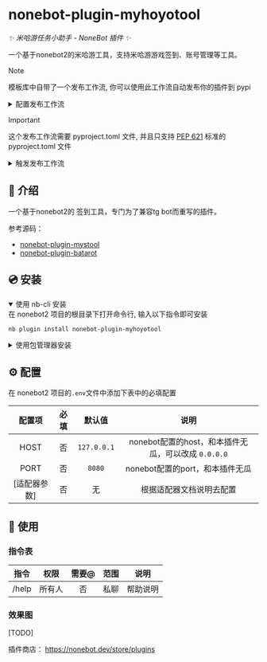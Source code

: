 # nonebot-plugin-myhoyotool

_✨ 米哈游任务小助手 - NoneBot 插件  ✨_

一个基于nonebot2的米哈游工具，支持米哈游游戏签到、账号管理等工具。

> [!NOTE]
> 模板库中自带了一个发布工作流, 你可以使用此工作流自动发布你的插件到 pypi

<details>
<summary>配置发布工作流</summary>

1. 前往 https://pypi.org/manage/account/#api-tokens 并创建一个新的 API 令牌。创建成功后不要关闭页面，不然你将无法再次查看此令牌。
2. 在单独的浏览器选项卡或窗口中，打开 [Actions secrets and variables](./settings/secrets/actions) 页面。你也可以在 Settings - Secrets and variables - Actions 中找到此页面。
3. 点击 New repository secret 按钮，创建一个名为 `PYPI_API_TOKEN` 的新令牌，并从第一步复制粘贴令牌。

</details>

> [!IMPORTANT]
> 这个发布工作流需要 pyproject.toml 文件, 并且只支持 [PEP 621](https://peps.python.org/pep-0621/) 标准的 pyproject.toml 文件

<details>
<summary>触发发布工作流</summary>
从本地推送任意 tag 即可触发。

创建 tag:

    git tag <tag_name>

推送本地所有 tag:

    git push origin --tags

</details>

## 📖 介绍

一个基于nonebot2的 签到工具，专门为了兼容tg bot而重写的插件。

参考源码：
- [nonebot-plugin-mystool](https://github.com/Ljzd-PRO/nonebot-plugin-mystool)
- [nonebot-plugin-batarot](https://github.com/Perseus037/nonebot_plugin_batarot)


## 💿 安装

<details open>
<summary>使用 nb-cli 安装</summary>
在 nonebot2 项目的根目录下打开命令行, 输入以下指令即可安装

    nb plugin install nonebot-plugin-myhoyotool

</details>

<details>
<summary>使用包管理器安装</summary>
在 nonebot2 项目的插件目录下, 打开命令行, 根据你使用的包管理器, 输入相应的安装命令

<details>
<summary>pip</summary>

    pip install nonebot-plugin-myhoyotool
</details>
<details>
<summary>pdm</summary>

    pdm add nonebot-plugin-myhoyotool
</details>
<details>
<summary>poetry</summary>

    poetry add nonebot-plugin-myhoyotool
</details>
<details>
<summary>conda</summary>

    conda install nonebot-plugin-myhoyotool
</details>

打开 nonebot2 项目根目录下的 `pyproject.toml` 文件, 在 `[tool.nonebot]` 部分追加写入

    plugins = ["nonebot_plugin_template"]

</details>

## ⚙️ 配置

在 nonebot2 项目的`.env`文件中添加下表中的必填配置

| 配置项 | 必填 | 默认值 | 说明 |
|:-----:|:----:|:----:|:----:|
| HOST  | 否 | `127.0.0.1` | nonebot配置的host，和本插件无瓜，可以改成 `0.0.0.0` |
| PORT  | 否 | `8080` | nonebot配置的port，和本插件无瓜 |
| [适配器参数]  | 否 | 无 | 根据适配器文档说明去配置 |

## 🎉 使用
### 指令表
| 指令 | 权限 | 需要@ | 范围 | 说明 |
|:-----:|:----:|:----:|:----:|:----:|
| /help | 所有人 | 否 | 私聊 | 帮助说明 |

### 效果图

[TODO]

插件商店： https://nonebot.dev/store/plugins

